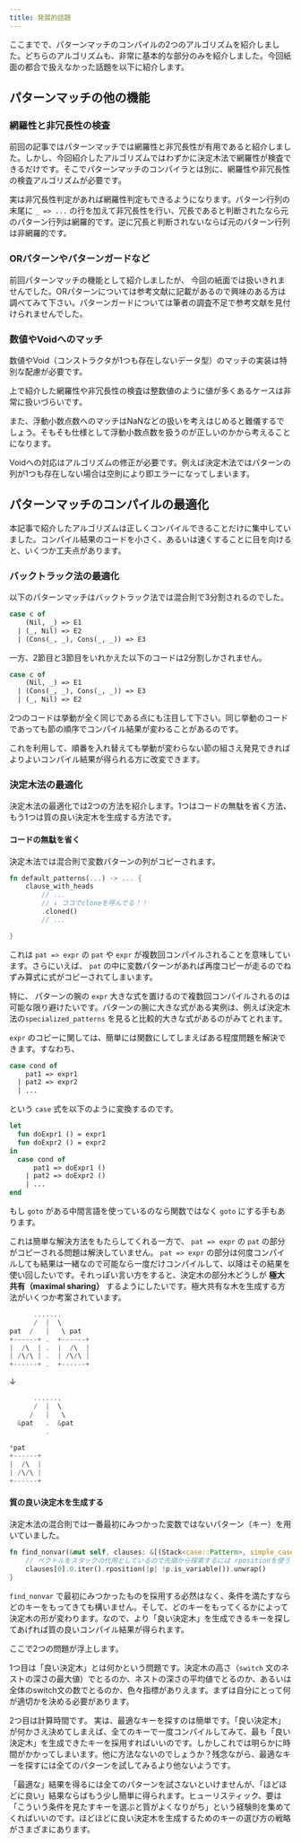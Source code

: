 ```yaml
---
title: 発展的話題
---
```


ここまでで、パターンマッチのコンパイルの2つのアルゴリズムを紹介しました。どちらのアルゴリズムも、非常に基本的な部分のみを紹介しました。今回紙面の都合で扱えなかった話題を以下に紹介します。

## パターンマッチの他の機能

### 網羅性と非冗長性の検査

前回の記事ではパターンマッチでは網羅性と非冗長性が有用であると紹介しました。しかし、今回紹介したアルゴリズムではわずかに決定木法で網羅性が検査できるだけです。そこでパターンマッチのコンパイラとは別に、網羅性や非冗長性の検査アルゴリズムが必要です。

実は非冗長性判定があれば網羅性判定もできるようになります。パターン行列の末尾に `_ => ...` の行を加えて非冗長性を行い、冗長であると判断されたなら元のパターン行列は網羅的です。逆に冗長と判断されないならば元のパターン行列は非網羅的です。

### ORパターンやパターンガードなど

前回パターンマッチの機能として紹介しましたが、 今回の紙面では扱いきれませんでした。ORパターンについては参考文献に記載があるので興味のある方は調べてみて下さい。パターンガードについては筆者の調査不足で参考文献を見付けられませんでした。

### 数値やVoidへのマッチ

数値やVoid（コンストラクタが1つも存在しないデータ型）のマッチの実装は特別な配慮が必要です。

上で紹介した網羅性や非冗長性の検査は整数値のように値が多くあるケースは非常に扱いづらいです。

また、浮動小数点数へのマッチはNaNなどの扱いを考えはじめると難儀するでしょう。そもそも仕様として浮動小数点数を扱うのが正しいのかから考えることになります。

Voidへの対応はアルゴリズムの修正が必要です。例えば決定木法ではパターンの列が1つも存在しない場合は空則により即エラーになってしまいます。

## パターンマッチのコンパイルの最適化

本記事で紹介したアルゴリズムは正しくコンパイルできることだけに集中していました。コンパイル結果のコードを小さく、あるいは速くすることに目を向けると、いくつか工夫点があります。

### バックトラック法の最適化

以下のパターンマッチはバックトラック法では混合則で3分割されるのでした。

``` sml
case c of
    (Nil, _) => E1
  | (_, Nil) => E2
  | (Cons(_, _), Cons(_, _)) => E3
```

一方、2節目と3節目をいれかえた以下のコードは2分割しかされません。

``` sml
case c of
    (Nil, _) => E1
  | (Cons(_, _), Cons(_, _)) => E3
  | (_, Nil) => E2
```

2つのコードは挙動が全く同じである点にも注目して下さい。同じ挙動のコードであっても節の順序でコンパイル結果が変わることがあるのです。

これを利用して、順番を入れ替えても挙動が変わらない節の組さえ発見できればよりよいコンパイル結果が得られる方に改変できます。

### 決定木法の最適化

決定木法の最適化では2つの方法を紹介します。1つはコードの無駄を省く方法、もう1つは質の良い決定木を生成する方法です。

#### コードの無駄を省く

決定木法では混合則で変数パターンの列がコピーされます。

``` rust
fn default_patterns(...) -> ... {
    clause_with_heads
        // ...
        // ↓ ココでcloneを呼んでる！！
        .cloned()
        // ...

}
```

これは `pat => expr` の `pat` や `expr` が複数回コンパイルされることを意味しています。さらにいえば、 `pat` の中に変数パターンがあれば再度コピーが走るのでねずみ算式に式がコピーされてしまいます。

特に、 パターンの腕の `expr` 大きな式を置けるので複数回コンパイルされるのは可能な限り避けたいです。パターンの腕に大きな式がある実例は、例えば決定木法の`specialized_patterns` を見ると比較的大きな式があるのがみてとれます。

`expr` のコピーに関しては、簡単には関数にしてしまえばある程度問題を解決できます。すなわち、

``` sml
case cond of
    pat1 => expr1
  | pat2 => expr2
  | ...
```

という `case` 式を以下のように変換するのです。


``` sml
let
  fun doExpr1 () = expr1
  fun doExpr2 () = expr2
in
  case cond of
      pat1 => doExpr1 ()
    | pat2 => doExpr2 ()
    | ...
end

```

もし `goto` がある中間言語を使っているのなら関数ではなく `goto` にする手もあります。

これは簡単な解決方法をもたらしてくれる一方で、 `pat => expr` の `pat` の部分がコピーされる問題は解決していません。 `pat => expr` の部分は何度コンパイルしても結果は一緒なので可能なら一度だけコンパイルして、以降はその結果を使い回したいです。それっぽい言い方をすると、決定木の部分木どうしが **極大共有（maximal sharing）** するようにしたいです。極大共有な木を生成する方法がいくつか考案されています。

``` rust
      .......
      /  |  \
pat  /   |   \ pat
+------+ .  +------+
|  /\  | .  |  /\  |
| /\/\ | .  | /\/\ |
+------+ .  +------+
```

↓

``` rust
      .......
      /  |  \
     /   |   \
  &pat   .  &pat
         .

*pat
+------+
|  /\  |
| /\/\ |
+------+
```

#### 質の良い決定木を生成する

決定木法の混合則では一番最初にみつかった変数ではないパターン（キー）を用いていました。

``` rust
fn find_nonvar(&mut self, clauses: &[(Stack<case::Pattern>, simple_case::Expr)]) -> usize {
    // ベクトルをスタックの代用としているので先頭から探索するには rpositionを使う
    clauses[0].0.iter().rposition(|p| !p.is_variable()).unwrap()
}
```

`find_nonvar` で最初にみつかったものを採用する必然はなく、条件を満たすならどのキーをもってきても構いません。そして、どのキーをもってくるかによって決定木の形が変わります。なので、より「良い決定木」を生成できるキーを探してあげれば質の良いコンパイル結果が得られます。

ここで2つの問題が浮上します。

1つ目は「良い決定木」とは何かという問題です。決定木の高さ（`switch` 文のネストの深さの最大値）でとるのか、ネストの深さの平均値でとるのか、あるいは全体のswitch文の数でとるのか、色々指標がありえます。まずは自分にとって何が適切かを決める必要があります。

2つ目は計算時間です。
実は、最適なキーを探すのは簡単です。「良い決定木」が何かさえ決めてしまえば、全てのキーで一度コンパイルしてみて、最も「良い決定木」を生成できたキーを採用すればいいのです。しかしこれでは明らかに時間がかかってしまいます。他に方法なないのでしょうか？残念ながら、最適なキーを探すには全てのパターンを試してみるより他ないようです。

「最適な」結果を得るには全てのパターンを試さないといけませんが、「ほどほどに良い」結果ならばもう少し簡単に得られます。ヒューリスティック、要は「こういう条件を見たすキーを選ぶと質がよくなりがち」という経験則を集めてくればいいのです。ほどほどに良い決定木を生成するためのキーの選び方の戦略がさまざまにあります。
